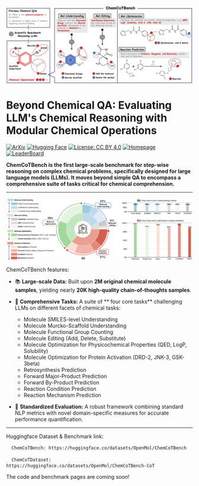 <div align="center">
  <img src="https://github.com/HowardLi1984/ChemCoTBench/blob/main/figures/chemcotbench-intro.png?raw=true" alt="BioProBench Logo" width="900"/>
</div>


# Beyond Chemical QA: Evaluating LLM's Chemical Reasoning with Modular Chemical Operations

[![ArXiv](https://img.shields.io/badge/ArXiv-paper-B31B1B.svg?logo=arXiv&logoColor=Red)](https://arxiv.org/abs/2505.21318)
[![Hugging Face](https://img.shields.io/badge/Hugging%20Face-Dataset-FFD210.svg?logo=HuggingFace&logoColor=black)](https://huggingface.co/datasets/OpenMol/ChemCoTBench)
[![License: CC BY 4.0](https://img.shields.io/badge/License-CC_BY_4.0-lightgrey.svg)](https://creativecommons.org/licenses/by/4.0/)
[![Homepage](https://img.shields.io/badge/Homepage-brightgreen.svg)](https://howardli1984.github.io/ChemCoTBench.github.io/)
[![LeaderBoard](https://img.shields.io/badge/Leaderboard-welcome-blue.svg)](https://howardli1984.github.io/ChemCoTBench.github.io/)

**ChemCoTBench is the first large-scale benchmark for step-wise reasoning on complex chemical problems, specifically designed for large language models (LLMs). It moves beyond simple QA to encompass a comprehensive suite of tasks critical for chemical comprehension.**

---

<div align="center">
  <img src="https://github.com/HowardLi1984/ChemCoTBench/blob/main/figures/chemcot-distribution.png" alt="BioProBench Logo" width="1000"/>
</div>

ChemCoTBench features:
* 📚 **Large-scale Data:** Built upon **2M original chemical molecule samples**, yielding nearly **20K high-quality chain-of-thoughts samples**.
* 🎯 **Comprehensive Tasks:** A suite of ** four core tasks** challenging LLMs on different facets of chemical tasks:

    * Molecule SMILES-level Understanding
    * Molecule Murcko-Scaffold Understanding
    * Molecule Functional Group Counting
    * Molecule Editing (Add, Delete, Substitute)
    * Molecule Optimization for Physicochemical Properties (QED, LogP, Solubility)
    * Molecule Optimization for Protein Activation (DRD-2, JNK-3, GSK-3beta)
    * Retrosynthesis Prediction
    * Forward Major-Product Prediction
    * Forward By-Product Prediction
    * Reaction Condition Prediction
    * Reaction Mechanism Prediction
* 🔬 **Standardized Evaluation:** A robust framework combining standard NLP metrics with novel domain-specific measures for accurate performance quantification.
  
---

Huggingface Dataset & Benchmark link: 
```
  ChemCoTBench: https://huggingface.co/datasets/OpenMol/ChemCoTBench
  
  ChemCoTDataset: https://huggingface.co/datasets/OpenMol/ChemCoTBench-CoT
```

The code and benchmark pages are coming soon!
